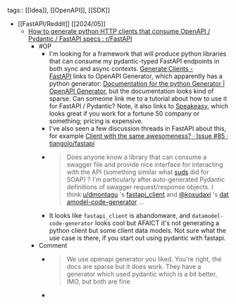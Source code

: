 tags:: [[Idea]], [[OpenAPI]], [[SDK]]

- [[FastAPI/Reddit]] [[2024/05]]
	- [How to generate python HTTP clients that consume OpenAPI / Pydantic / FastAPI specs : r/FastAPI](https://www.reddit.com/r/FastAPI/comments/1cx89hm/how_to_generate_python_http_clients_that_consume/)
		- #OP
			- I'm looking for a framework that will produce python libraries that can consume my pydantic-typed FastAPI endpoints in both sync and async contexts.
			  [Generate Clients - FastAPI](https://fastapi.tiangolo.com/advanced/generate-clients/) links to OpenAPI Generator, which apparently has a python generator: [Documentation for the python Generator | OpenAPI Generator](https://openapi-generator.tech/docs/generators/python/), but the documentation looks kind of sparse. Can someone link me to a tutorial about how to use it for FastAPI / Pydantic? Note, it also links to [Speakeasy](https://www.speakeasyapi.dev/pricing), which looks great if you work for a fortune 50 company or something; pricing is expensive.
			- I've also seen a few discussion threads in FastAPI about this, for example [Client with the same awesomeness? · Issue #85 · tiangolo/fastapi](https://github.com/tiangolo/fastapi/issues/85)
			- > Does anyone know a library that can consume a swagger file and provide nice interface for interacting with the API (something similar what [suds](https://github.com/cackharot/suds-py3) did for SOAP) ? I'm particularly after auto-generated Pydantic definitions of swagger request/response objects. I think [u/dmontagu](https://github.com/dmontagu) 's [fastapi_client](https://github.com/dmontagu/fastapi_client) and [@koxudaxi](https://github.com/koxudaxi) 's [datamodel-code-generator](https://github.com/koxudaxi/datamodel-code-generator) ...
			- It looks like `fastapi_client` is abandonware, and `datamodel-code-generator` looks cool but AFAICT it's not generating a python client but some client data models. Not sure what the use case is there, if you start out using pydantic with fastapi.
		- Comment
			- > We use openapi generator you liked. You're right, the docs are sparse but it does work. They have a generator which used pydantic which is a bit better, IMO, but both are fine
			-